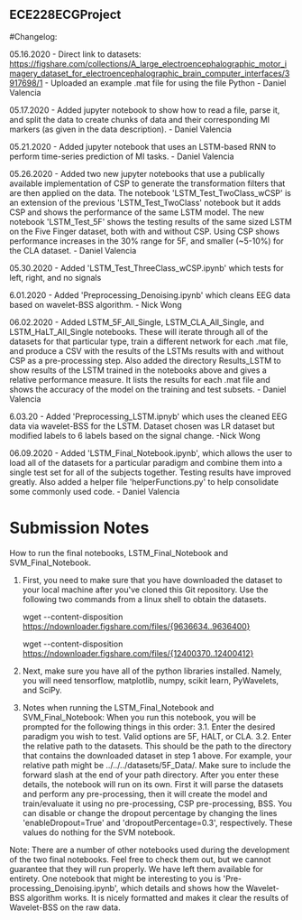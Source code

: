 ## ECE228ECGProject

#Changelog:

05.16.2020 - Direct link to datasets: https://figshare.com/collections/A_large_electroencephalographic_motor_imagery_dataset_for_electroencephalographic_brain_computer_interfaces/3917698/1 - Uploaded an example .mat file for using the file Python - Daniel Valencia

05.17.2020 - Added jupyter notebook to show how to read a file, parse it, and split the data to create chunks of data and their corresponding MI markers (as given in the data description). - Daniel Valencia

05.21.2020 - Added jupyter notebook that uses an LSTM-based RNN to perform time-series prediction of MI tasks. - Daniel Valencia

05.26.2020 - Added two new jupyter notebooks that use a publically available implementation of CSP to generate the transformation filters that are then applied on the data. The notebook 'LSTM_Test_TwoClass_wCSP' is an extension of the previous 'LSTM_Test_TwoClass' notebook but it adds CSP and shows the performance of the same LSTM model. The new notebook 'LSTM_Test_5F' shows the testing results of the same sized LSTM on the Five Finger dataset, both with and without CSP. Using CSP shows performance increases in the 30% range for 5F, and smaller (~5-10%) for the CLA dataset. - Daniel Valencia

05.30.2020 - Added 'LSTM_Test_ThreeClass_wCSP.ipynb' which tests for left, right, and no signals

6.01.2020  - Added 'Preprocessing_Denoising.ipynb' which cleans EEG data based on wavelet-BSS algorithm. - Nick Wong

06.02.2020 - Added LSTM_5F_All_Single, LSTM_CLA_All_Single, and LSTM_HaLT_All_Single notebooks. These will iterate through all of the datasets for that particular type, train a different network for each .mat file, and produce a CSV with the results of the LSTMs results with and without CSP as a pre-processing step. Also added the directory Results_LSTM to show results of the LSTM trained in the notebooks above and gives a relative performance measure. It lists the results for each .mat file and shows the accuracy of the model on the training and test subsets. - Daniel Valencia

6.03.20  - Added 'Preprocessing_LSTM.ipnyb' which uses the cleaned EEG data via wavelet-BSS for the LSTM.  Dataset chosen was LR dataset but modified labels to 6 labels based on the signal change.  -Nick Wong

06.09.2020 - Added 'LSTM_Final_Notebook.ipynb', which allows the user to load all of the datasets for a particular paradigm and combine them into a single test set for all of the subjects together. Testing results have improved greatly. Also added a helper file 'helperFunctions.py' to help consolidate some commonly used code. - Daniel Valencia


# Submission Notes
How to run the final notebooks, LSTM_Final_Notebook and SVM_Final_Notebook.
1. First, you need to make sure that you have downloaded the dataset to your local machine after you've cloned this Git repository. Use the following two commands from a linux shell to obtain the datasets.

	wget --content-disposition https://ndownloader.figshare.com/files/{9636634..9636400}
	
	wget --content-disposition https://ndownloader.figshare.com/files/{12400370..12400412}

2. Next, make sure you have all of the python libraries installed. Namely, you will need tensorflow, matplotlib, numpy, scikit learn, PyWavelets, and SciPy.

3. Notes when running the LSTM_Final_Notebook and SVM_Final_Notebook:
	When you run this notebook, you will be prompted for the following things in this order:
	3.1. Enter the desired paradigm you wish to test. Valid options are 5F, HALT, or CLA.
	3.2. Enter the relative path to the datasets. This should be the path to the directory that contains the downloaded dataset in step 1 above. For example, your relative path might be ../../../datasets/5F_Data/. Make sure to include the forward slash at the end of your path directory.
	After you enter these details, the notebook will run on its own. First it will parse the datasets and perform any pre-processing, then it will create the model and train/evaluate it using no pre-processing, CSP pre-processing, BSS. You can disable or change the dropout percentage by changing the lines 'enableDropout=True' and 'dropoutPercentage=0.3', respectively. These values do nothing for the SVM notebook.

Note: There are a number of other notebooks used during the development of the two final notebooks. Feel free to check them out, but we cannot guarantee that they will run properly. We have left them available for entirety. One notebook that might be interesting to you is 'Pre-processing_Denoising.ipynb', which details and shows how the Wavelet-BSS algorithm works. It is nicely formatted and makes it clear the results of Wavelet-BSS on the raw data.

